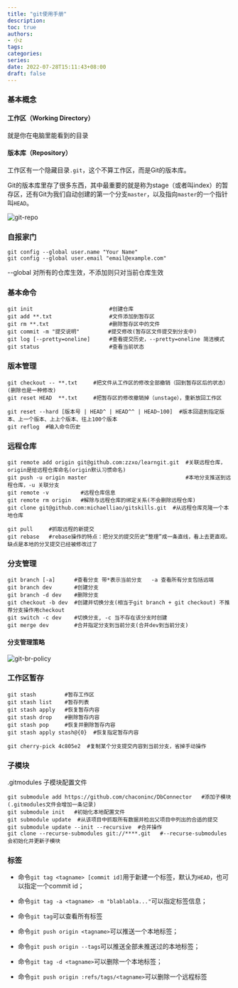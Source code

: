 ```yaml
---
title: "git使用手册"
description:
toc: true
authors:
- 小z
tags:
categories:
series:
date: 2022-07-28T15:11:43+08:00
draft: false
---
```


### 基本概念

#### 工作区（Working Directory）

就是你在电脑里能看到的目录

#### 版本库（Repository）

工作区有一个隐藏目录`.git`，这个不算工作区，而是Git的版本库。

<!--more-->
Git的版本库里存了很多东西，其中最重要的就是称为stage（或者叫index）的暂存区，还有Git为我们自动创建的第一个分支`master`，以及指向`master`的一个指针叫`HEAD`。


![git-repo](https://www.liaoxuefeng.com/files/attachments/919020037470528/0)

### 自报家门

~~~ git
git config --global user.name "Your Name"
git config --global user.email "email@example.com"
~~~

--global 对所有的仓库生效，不添加则只对当前仓库生效

### 基本命令

~~~ git
git init                        #创建仓库
git add **.txt                  #文件添加到暂存区
git rm **.txt                   #删除暂存区中的文件
git commit -m "提交说明"         #提交修改(暂存区文件提交到分支中)
git log [--pretty=oneline]      #查看提交历史，--pretty=oneline 简洁模式
git status                      #查看当前状态
~~~

### 版本管理

~~~ git
git checkout -- **.txt     #把文件从工作区的修改全部撤销（回到暂存区后的状态）(删除也是一种修改)
git reset HEAD  **.txt     #把暂存区的修改撤销掉（unstage），重新放回工作区

git reset --hard [版本号 | HEAD^ | HEAD^^ | HEAD~100]  #版本回退到指定版本、上一个版本、上上个版本、往上100个版本
git reflog  #输入命令历史
~~~

### 远程仓库

~~~ git
git remote add origin git@github.com:zzxo/learngit.git  #关联远程仓库，origin是给远程仓库命名(origin默认习惯命名)
git push -u origin master                               #本地分支推送到远程仓库，-u 关联分支
git remote -v          #远程仓库信息
git remote rm origin   #解除与远程仓库的绑定关系(不会删除远程仓库)
git clone git@github.com:michaelliao/gitskills.git  #从远程仓库克隆一个本地仓库

git pull     #抓取远程的新提交
git rebase   #rebase操作的特点：把分叉的提交历史“整理”成一条直线，看上去更直观。缺点是本地的分叉提交已经被修改过了
~~~

### 分支管理

~~~git
git branch [-a]      #查看分支 带*表示当前分支   -a 查看所有分支包括远端
git branch dev       #创建分支
git branch -d dev    #删除分支
git checkout -b dev  #创建并切换分支(相当于git branch + git checkout) 不推荐分支操作用checkout
git switch -c dev    #切换分支, -c 当不存在该分支时创建
git merge dev        #合并指定分支到当前分支(合并dev到当前分支)
~~~

#### 分支管理策略

![git-br-policy](https://www.liaoxuefeng.com/files/attachments/919023260793600/0)

### 工作区暂存

~~~ git
git stash         #暂存工作区
git stash list    #暂存列表
git stash apply   #恢复暂存内容
git stash drop    #删除暂存内容
git stash pop     #恢复并删除暂存内容
git stash apply stash@{0}  #恢复指定暂存内容

git cherry-pick 4c805e2  #复制某个分支提交内容到当前分支，省掉手动操作
~~~

### 子模块

.gitmodules 子模块配置文件

~~~git
git submodule add https://github.com/chaconinc/DbConnector   #添加子模块(.gitmodules文件会增加一条记录)
git submodule init   #初始化本地配置文件
git submodule update  #从该项目中抓取所有数据并检出父项目中列出的合适的提交
git submodule update --init --recursive  #合并操作
git clone --recurse-submodules git://****.git   #--recurse-submodules会初始化并更新子模块
~~~


### 标签

- 命令`git tag <tagname> [commit id]`用于新建一个标签，默认为`HEAD`，也可以指定一个commit id；

- 命令`git tag -a <tagname> -m "blablabla..."`可以指定标签信息；

- 命令`git tag`可以查看所有标签



- 命令`git push origin <tagname>`可以推送一个本地标签；

- 命令`git push origin --tags`可以推送全部未推送过的本地标签；

- 命令`git tag -d <tagname>`可以删除一个本地标签；

- 命令`git push origin :refs/tags/<tagname>`可以删除一个远程标签

